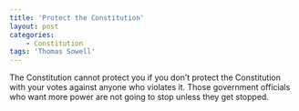 ```yaml
---
title: 'Protect the Constitution'
layout: post
categories:
    - Constitution
tags: 'Thomas Sowell'
---
```


The Constitution cannot protect you if you don’t protect the Constitution with your votes against anyone who violates it. Those government officials who want more power are not going to stop unless they get stopped.